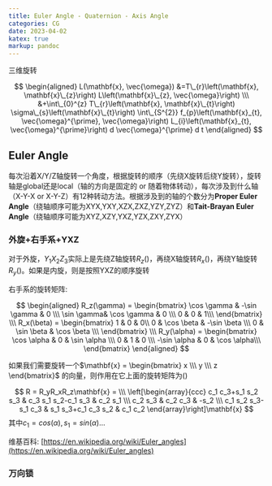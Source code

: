 ```yaml
---
title: Euler Angle - Quaternion - Axis Angle
categories: CG
date: 2023-04-02
katex: true
markup: pandoc
---
```

三维旋转

<!--more-->

$$
\begin{aligned}
L(\mathbf{x}, \vec{\omega}) &=T\_{r}\left(\mathbf{x}, \mathbf{x}\_{z}\right) L\left(\mathbf{x}\_{z}, \vec{\omega}\right) \\\
&+\int\_{0}^{z} T\_{r}\left(\mathbf{x}, \mathbf{x}\_{t}\right) \sigma\_{s}\left(\mathbf{x}\_{t}\right) \int\_{S^{2}} f_{p}\left(\mathbf{x}_{t}, \vec{\omega}^{\prime}, \vec{\omega}\right) L_{i}\left(\mathbf{x}_{t}, \vec{\omega}^{\prime}\right) d \vec{\omega}^{\prime} d t
\end{aligned}
$$


## Euler Angle
每次沿着X/Y/Z轴旋转一个角度，根据旋转的顺序（先绕X旋转后绕Y旋转），旋转轴是global还是local（轴的方向是固定的 or 随着物体转动），每次涉及到什么轴（X-Y-X or X-Y-Z）有12种转动方法。根据涉及到的轴的个数分为**Proper Euler Angle**（绕轴顺序可能为XYX,YXY,XZX,ZXZ,YZY,ZYZ）和**Tait-Brayan Euler Angle**（绕轴顺序可能为XYZ,XZY,YXZ,YZX,ZXY,ZYX）

### 外旋+右手系+YXZ
对于外旋，$Y_1X_2Z_3$实际上是先绕Z轴旋转$R_z()$，再绕X轴旋转$R_x()$，再绕Y轴旋转$R_y()$。如果是内旋，则是按照YXZ的顺序旋转

右手系的旋转矩阵:

$$
\begin{aligned}
R_z(\gamma) = \begin{bmatrix}
\cos \gamma & -\sin \gamma & 0 \\\
\sin \gamma& \cos \gamma & 0 \\\
0 & 0 & 1\\\
\end{bmatrix} \\\
R_x(\beta) = \begin{bmatrix}
1 & 0 & 0\\
0 & \cos \beta & -\sin \beta \\\
0 & \sin \beta & \cos \beta \\\
\end{bmatrix} \\\
R_y(\alpha) = \begin{bmatrix}
\cos \alpha & 0 & \sin \alpha \\\
0 & 1 & 0 \\\
-\sin \alpha & 0 & \cos \alpha\\\
\end{bmatrix} 
\end{aligned}
$$

如果我们需要旋转一个$\mathbf{x} = \begin{bmatrix} x \\\ y \\\ z \end{bmatrix}$ 的向量，则作用在它上面的旋转矩阵为()

$$
R = R_yR_xR_z\mathbf{x} = \\\
\left[\begin{array}{ccc}
c_1 c_3+s_1 s_2 s_3 & c_3 s_1 s_2-c_1 s_3 & c_2 s_1 \\\
c_2 s_3 & c_2 c_3 & -s_2 \\\
c_1 s_2 s_3-s_1 c_3 & s_1 s_3+c_1 c_3 s_2 & c_1 c_2
\end{array}\right]\mathbf{x}
$$
其中$c_1 = cos(\alpha), s_1 = sin(\alpha)$...

维基百科: [https://en.wikipedia.org/wiki/Euler_angles](https://en.wikipedia.org/wiki/Euler_angles)

### 万向锁

